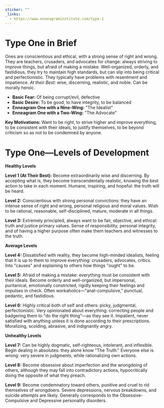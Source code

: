 ```yaml
---
sticker: ""
_links:
  - https://www.enneagraminstitute.com/type-1
---
```

# Type One in Brief

Ones are conscientious and ethical, with a strong sense of right and wrong. They are teachers, crusaders, and advocates for change: always striving to improve things, but afraid of making a mistake. Well-organized, orderly, and fastidious, they try to maintain high standards, but can slip into being critical and perfectionistic. They typically have problems with resentment and impatience. _At their Best:_ wise, discerning, realistic, and noble. Can be morally heroic.

- **Basic Fear:** Of being corrupt/evil, defective
- **Basic Desire:** To be good, to have integrity, to be balanced
- **Enneagram One with a Nine-Wing:** "The Idealist"
- **Enneagram One with a Two-Wing:** "The Advocate"
    
**Key Motivations:** Want to be right, to strive higher and improve everything, to be consistent with their ideals, to justify themselves, to be beyond criticism so as not to be condemned by anyone.

# Type One—Levels of Development

**Healthy Levels**

**Level 1 (At Their Best):** Become extraordinarily wise and discerning. By accepting what is, they become transcendentally realistic, knowing the best action to take in each moment. Humane, inspiring, and hopeful: the truth will be heard.

**Level 2:** Conscientious with strong personal convictions: they have an intense sense of right and wrong, personal religious and moral values. Wish to be rational, reasonable, self-disciplined, mature, moderate in all things.

**Level 3:** Extremely principled, always want to be fair, objective, and ethical: truth and justice primary values. Sense of responsibility, personal integrity, and of having a higher purpose often make them teachers and witnesses to the truth.

**Average Levels**

**Level 4:** Dissatisfied with reality, they become high-minded idealists, feeling that it is up to them to improve everything: crusaders, advocates, critics. Into "causes" and explaining to others how things "ought" to be.

**Level 5:** Afraid of making a mistake: everything must be consistent with their ideals. Become orderly and well-organized, but impersonal, puritanical, emotionally constricted, rigidly keeping their feelings and impulses in check. Often workaholics—"anal-compulsive," punctual, pedantic, and fastidious.

**Level 6:** Highly critical both of self and others: picky, judgmental, perfectionistic. Very opinionated about everything: correcting people and badgering them to "do the right thing"—as they see it. Impatient, never satisfied with anything unless it is done according to their prescriptions. Moralizing, scolding, abrasive, and indignantly angry.

**Unhealthy Levels**

**Level 7:** Can be highly dogmatic, self-righteous, intolerant, and inflexible. Begin dealing in absolutes: they alone know "The Truth." Everyone else is wrong: very severe in judgments, while rationalizing own actions.

**Level 8:** Become obsessive about imperfection and the wrongdoing of others, although they may fall into contradictory actions, hypocritically doing the opposite of what they preach.

**Level 9:** Become condemnatory toward others, punitive and cruel to rid themselves of wrongdoers. Severe depressions, nervous breakdowns, and suicide attempts are likely. Generally corresponds to the Obsessive-Compulsive and Depressive personality disorders.